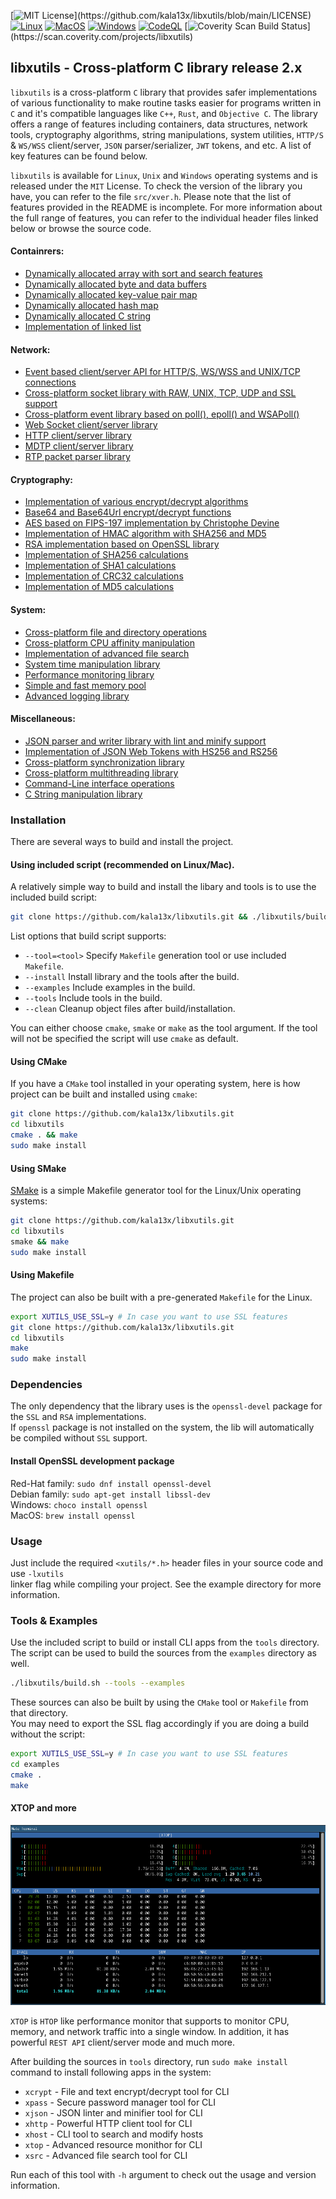 [![MIT License](https://img.shields.io/badge/License-MIT-brightgreen.svg?)](https://github.com/kala13x/libxutils/blob/main/LICENSE)
[![Linux](https://github.com/kala13x/libxutils/actions/workflows/linux.yml/badge.svg)](https://github.com/kala13x/libxutils/actions/workflows/linux.yml)
[![MacOS](https://github.com/kala13x/libxutils/actions/workflows/macos.yml/badge.svg)](https://github.com/kala13x/libxutils/actions/workflows/macos.yml)
[![Windows](https://github.com/kala13x/libxutils/actions/workflows/windows.yml/badge.svg)](https://github.com/kala13x/libxutils/actions/workflows/windows.yml)
[![CodeQL](https://github.com/kala13x/libxutils/actions/workflows/codeql.yml/badge.svg)](https://github.com/kala13x/libxutils/actions/workflows/codeql.yml)
[![Coverity Scan Build Status](https://scan.coverity.com/projects/25173/badge.svg?)](https://scan.coverity.com/projects/libxutils)

## libxutils - Cross-platform C library release 2.x

`libxutils` is a cross-platform `C` library that provides safer implementations of various functionality to make routine tasks easier for programs written in `C` and it's compatible languages like `C++`, `Rust`, and `Objective C`. The library offers a range of features including containers, data structures, network tools, cryptography algorithms, string manipulations, system utilities, `HTTP/S` & `WS/WSS` client/server, `JSON` parser/serializer, `JWT` tokens, and etc. A list of key features can be found below.

`libxutils` is available for `Linux`, `Unix` and `Windows` operating systems and is released under the `MIT` License. To check the version of the library you have, you can refer to the file `src/xver.h`. Please note that the list of features provided in the README is incomplete. For more information about the full range of features, you can refer to the individual header files linked below or browse the source code.

#### Containrers:
- [Dynamically allocated array with sort and search features](https://github.com/kala13x/libxutils/blob/main/src/data/array.h)
- [Dynamically allocated byte and data buffers](https://github.com/kala13x/libxutils/blob/main/src/data/buf.h)
- [Dynamically allocated key-value pair map](https://github.com/kala13x/libxutils/blob/main/src/data/map.h)
- [Dynamically allocated hash map](https://github.com/kala13x/libxutils/blob/main/src/data/hash.h)
- [Dynamically allocated C string](https://github.com/kala13x/libxutils/blob/main/src/data/str.h)
- [Implementation of linked list](https://github.com/kala13x/libxutils/blob/main/src/data/list.h)

#### Network:
- [Event based client/server API for HTTP/S, WS/WSS and UNIX/TCP connections](https://github.com/kala13x/libxutils/blob/main/src/net/api.h)
- [Cross-platform socket library with RAW, UNIX, TCP, UDP and SSL support](https://github.com/kala13x/libxutils/blob/main/src/net/sock.h)
- [Cross-platform event library based on poll(), epoll() and WSAPoll()](https://github.com/kala13x/libxutils/blob/main/src/net/event.h)
- [Web Socket client/server library](https://github.com/kala13x/libxutils/blob/main/src/net/ws.h)
- [HTTP client/server library](https://github.com/kala13x/libxutils/blob/main/src/net/http.h)
- [MDTP client/server library](https://github.com/kala13x/libxutils/blob/main/src/net/mdtp.h)
- [RTP packet parser library](https://github.com/kala13x/libxutils/blob/main/src/net/rtp.h)

#### Cryptography:
- [Implementation of various encrypt/decrypt algorithms](https://github.com/kala13x/libxutils/blob/main/src/crypt/crypt.h)
- [Base64 and Base64Url encrypt/decrypt functions](https://github.com/kala13x/libxutils/blob/main/src/crypt/base64.h)
- [AES based on FIPS-197 implementation by Christophe Devine](https://github.com/kala13x/libxutils/blob/main/src/crypt/aes.h)
- [Implementation of HMAC algorithm with SHA256 and MD5](https://github.com/kala13x/libxutils/blob/main/src/crypt/hmac.h)
- [RSA implementation based on OpenSSL library](https://github.com/kala13x/libxutils/blob/main/src/crypt/rsa.h)
- [Implementation of SHA256 calculations](https://github.com/kala13x/libxutils/blob/main/src/crypt/sha256.h)
- [Implementation of SHA1 calculations](https://github.com/kala13x/libxutils/blob/main/src/crypt/sha1.h)
- [Implementation of CRC32 calculations](https://github.com/kala13x/libxutils/blob/main/src/crypt/crc32.h)
- [Implementation of MD5 calculations](https://github.com/kala13x/libxutils/blob/main/src/crypt/md5.h)

#### System:
- [Cross-platform file and directory operations](https://github.com/kala13x/libxutils/blob/main/src/sys/xfs.h)
- [Cross-platform CPU affinity manipulation](https://github.com/kala13x/libxutils/blob/main/src/sys/cpu.h)
- [Implementation of advanced file search](https://github.com/kala13x/libxutils/blob/main/src/sys/srch.h)
- [System time manipulation library](https://github.com/kala13x/libxutils/blob/main/src/sys/xtime.h)
- [Performance monitoring library](https://github.com/kala13x/libxutils/blob/main/src/sys/mon.h)
- [Simple and fast memory pool](https://github.com/kala13x/libxutils/blob/main/src/sys/pool.h)
- [Advanced logging library](https://github.com/kala13x/libxutils/blob/main/src/sys/log.h)

#### Miscellaneous:
- [JSON parser and writer library with lint and minify support](https://github.com/kala13x/libxutils/blob/main/src/data/json.h)
- [Implementation of JSON Web Tokens with HS256 and RS256](https://github.com/kala13x/libxutils/blob/main/src/data/jwt.h)
- [Cross-platform synchronization library](https://github.com/kala13x/libxutils/blob/main/src/sys/sync.h)
- [Cross-platform multithreading library](https://github.com/kala13x/libxutils/blob/main/src/sys/thread.h)
- [Command-Line interface operations](https://github.com/kala13x/libxutils/blob/main/src/sys/cli.h)
- [C String manipulation library](https://github.com/kala13x/libxutils/blob/main/src/data/str.h)

### Installation
There are several ways to build and install the project.

#### Using included script (recommended on Linux/Mac).
A relatively simple way to build and install the libary and tools is to use the included build script:

```bash
git clone https://github.com/kala13x/libxutils.git && ./libxutils/build.sh --install
```

List options that build script supports:

- `--tool=<tool>` Specify `Makefile` generation tool or use included `Makefile`.
- `--install` Install library and the tools after the build.
- `--examples` Include examples in the build.
- `--tools` Include tools in the build.
- `--clean` Cleanup object files after build/installation.

You can either choose `cmake`, `smake` or `make` as the tool argument.
If the tool will not be specified the script will use `cmake` as default.

#### Using CMake
If you have a `CMake` tool installed in your operating system, here is how project can be built and installed using `cmake`:

```bash
git clone https://github.com/kala13x/libxutils.git
cd libxutils
cmake . && make
sudo make install
```

#### Using SMake
[SMake](https://github.com/kala13x/smake) is a simple Makefile generator tool for the Linux/Unix operating systems:

```bash
git clone https://github.com/kala13x/libxutils.git
cd libxutils
smake && make
sudo make install
```

#### Using Makefile
The project can also be built with a pre-generated `Makefile` for the Linux.

```bash
export XUTILS_USE_SSL=y # In case you want to use SSL features
git clone https://github.com/kala13x/libxutils.git
cd libxutils
make
sudo make install
```

### Dependencies
The only dependency that the library uses is the `openssl-devel` package for the `SSL` and `RSA` implementations.\
If `openssl` package is not installed on the system, the lib will automatically be compiled without `SSL` support.

#### Install OpenSSL development package
Red-Hat family: `sudo dnf install openssl-devel`\
Debian family: `sudo apt-get install libssl-dev`\
Windows: `choco install openssl`\
MacOS: `brew install openssl`

### Usage
Just include the required `<xutils/*.h>` header files in your source code and use `-lxutils`\
linker flag while compiling your project. See the example directory for more information.

### Tools & Examples
Use the included script to build or install CLI apps from the `tools` directory.\
The script can be used to build the sources from the `examples` directory as well.

```bash
./libxutils/build.sh --tools --examples
```

These sources can also be built by using the `CMake` tool or `Makefile` from that directory.\
You may need to export the SSL flag accordingly if you are doing a build without the script:

```bash
export XUTILS_USE_SSL=y # In case you want to use SSL features
cd examples
cmake .
make
```

#### XTOP and more

<p align="center">
    <img src="https://raw.githubusercontent.com/kala13x/libxutils/main/examples/xtop.png" alt="alternate text">
</p>

`XTOP` is `HTOP` like performance monitor that supports to monitor CPU, memory, and network traffic into a single window. In addition, it has powerful `REST API` client/server mode and much more.

After building the sources in `tools` directory, run `sudo make install` command to install following apps in the system:

- `xcrypt` - File and text encrypt/decrypt tool for CLI
- `xpass` - Secure password manager tool for CLI
- `xjson` - JSON linter and minifier tool for CLI
- `xhttp` - Powerful HTTP client tool for CLI
- `xhost` - CLI tool to search and modify hosts
- `xtop` - Advanced resource monithor for CLI
- `xsrc` - Advanced file search tool for CLI

Run each of this tool with `-h` argument to check out the usage and version information.
